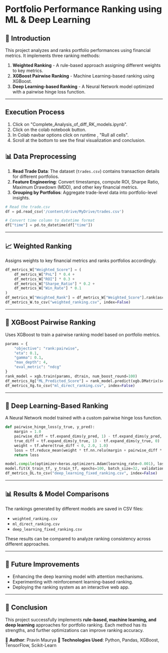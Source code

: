 # Portfolio Performance Ranking using ML & Deep Learning

## 📌 Introduction
This project analyzes and ranks portfolio performances using financial metrics. It implements three ranking methods:
1. **Weighted Ranking** - A rule-based approach assigning different weights to key metrics.
2. **XGBoost Pairwise Ranking** - Machine Learning-based ranking using XGBoost.
3. **Deep Learning-based Ranking** - A Neural Network model optimized with a pairwise hinge loss function.

---

## Execution Process 
1. Click on "Complete_Analysis_of_diff_RK_models.ipynb".
2. Click on the colab notebook button.
3. In Colab navbar options click on runtime , "Rull all cells".
4. Scroll at the bottom to see the final visualization and conclusion.

## 📊 Data Preprocessing
1. **Read Trade Data**: The dataset (`trades.csv`) contains transaction details for different portfolios.
2. **Feature Engineering**: Convert timestamps, compute ROI, Sharpe Ratio, Maximum Drawdown (MDD), and other key financial metrics.
3. **Grouping by Portfolios**: Aggregate trade-level data into portfolio-level insights.

```python
# Read the trade.csv
df = pd.read_csv('/content/drive/MyDrive/trades.csv')

# Convert time column to datetime format
df["time"] = pd.to_datetime(df["time"])
```

---

## 📈 Weighted Ranking
Assigns weights to key financial metrics and ranks portfolios accordingly.

```python
df_metrics_W["Weighted_Score"] = (
    df_metrics_W["PnL"] * 0.4 +
    df_metrics_W["ROI"] * 0.3 +
    df_metrics_W["Sharpe_Ratio"] * 0.2 +
    df_metrics_W["Win_Rate"] * 0.1
)
df_metrics_W["Weighted_Rank"] = df_metrics_W["Weighted_Score"].rank(ascending=False, method="dense")
df_metrics_W.to_csv("weighted_ranking.csv", index=False)
```

---

## 🤖 XGBoost Pairwise Ranking
Uses XGBoost to train a pairwise ranking model based on portfolio metrics.

```python
params = {
    "objective": "rank:pairwise",
    "eta": 0.1,
    "gamma": 0.1,
    "max_depth": 4,
    "eval_metric": "ndcg"
}
rank_model = xgb.train(params, dtrain, num_boost_round=100)
df_metrics_Xg["ML_Predicted_Score"] = rank_model.predict(xgb.DMatrix(scaler.transform(X)))
df_metrics_Xg.to_csv("ml_direct_ranking.csv", index=False)
```

---

## 🧠 Deep Learning-Based Ranking
A Neural Network model trained with a custom pairwise hinge loss function.

```python
def pairwise_hinge_loss(y_true, y_pred):
    margin = 1.0
    pairwise_diff = tf.expand_dims(y_pred, 1) - tf.expand_dims(y_pred, 0)
    true_diff = tf.expand_dims(y_true, 1) - tf.expand_dims(y_true, 0)
    weight = tf.where(true_diff < 0, 2.0, 1.0)
    loss = tf.reduce_mean(weight * tf.nn.relu(margin + pairwise_diff * tf.sign(true_diff)))
    return loss
```

```python
model.compile(optimizer=keras.optimizers.Adam(learning_rate=0.001), loss=pairwise_hinge_loss)
model.fit(X_train_tf, y_train_tf, epochs=100, batch_size=32, validation_data=(X_test_tf, y_test_tf), verbose=1)
df_metrics_DL.to_csv("deep_learning_fixed_ranking.csv", index=False)
```

---

## 📊 Results & Model Comparisons
The rankings generated by different models are saved in CSV files:
- `weighted_ranking.csv`
- `ml_direct_ranking.csv`
- `deep_learning_fixed_ranking.csv`

These results can be compared to analyze ranking consistency across different approaches.

---

## 🚀 Future Improvements
- Enhancing the deep learning model with attention mechanisms.
- Experimenting with reinforcement learning-based ranking.
- Deploying the ranking system as an interactive web app.

---

## 📜 Conclusion
This project successfully implements **rule-based, machine learning, and deep learning** approaches for portfolio ranking. Each method has its strengths, and further optimizations can improve ranking accuracy.

🔹 **Author**: Pravin Maurya 
🔹 **Technologies Used**: Python, Pandas, XGBoost, TensorFlow, Scikit-Learn

